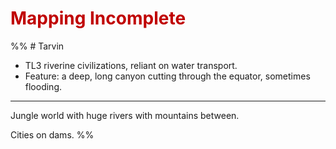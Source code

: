 # <font color="#c00000">Mapping Incomplete</font>
%% # Tarvin
- TL3 riverine civilizations, reliant on water transport.
- Feature: a deep, long canyon cutting through the equator, sometimes flooding.

---

Jungle world with huge rivers with mountains between.

Cities on dams. %%